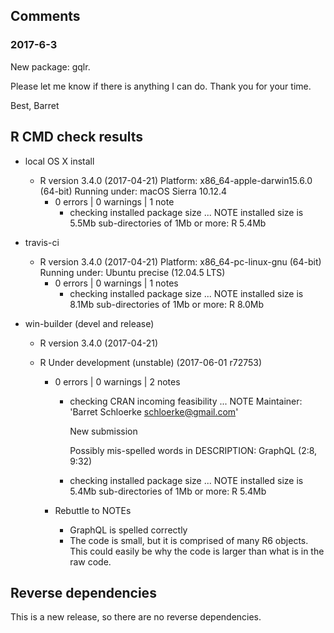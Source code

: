 
## Comments

### 2017-6-3

New package: gqlr.

Please let me know if there is anything I can do.  Thank you for your time.

Best,
Barret


## R CMD check results

* local OS X install
  * R version 3.4.0 (2017-04-21)
    Platform: x86_64-apple-darwin15.6.0 (64-bit)
    Running under: macOS Sierra 10.12.4
    * 0 errors | 0 warnings | 1 note
      * checking installed package size ... NOTE
        installed size is  5.5Mb
        sub-directories of 1Mb or more:
          R   5.4Mb

* travis-ci
  * R version 3.4.0 (2017-04-21)
    Platform: x86_64-pc-linux-gnu (64-bit)
    Running under: Ubuntu precise (12.04.5 LTS)
    * 0 errors | 0 warnings | 1 notes
      * checking installed package size ... NOTE
        installed size is  8.1Mb
        sub-directories of 1Mb or more:
          R   8.0Mb

* win-builder (devel and release)
  * R version 3.4.0 (2017-04-21)
  * R Under development (unstable) (2017-06-01 r72753)

    * 0 errors | 0 warnings | 2 notes
      * checking CRAN incoming feasibility ... NOTE
        Maintainer: 'Barret Schloerke <schloerke@gmail.com>'

        New submission

        Possibly mis-spelled words in DESCRIPTION:
          GraphQL (2:8, 9:32)
      * checking installed package size ... NOTE
        installed size is  5.4Mb
        sub-directories of 1Mb or more:
          R   5.4Mb

    * Rebuttle to NOTEs
      * GraphQL is spelled correctly
      * The code is small, but it is comprised of many R6 objects. This could easily be why the code is larger than what is in the raw code.




## Reverse dependencies

This is a new release, so there are no reverse dependencies.
